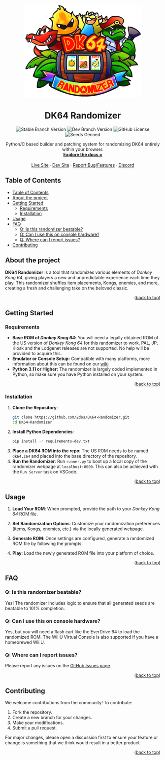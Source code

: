 <div id="top"></div>
<br />
<div align="center" style="text-align:center">
  <a href="https://github.com/2dos/DK64-Randomizer">
    <img src="https://raw.githubusercontent.com/2dos/DK64-Randomizer/refs/heads/dev/static/img/logo.png" alt="Logo" width="381" height="300">
  </a>

  <h1 align="center">DK64 Randomizer</h1>
<img alt="Stable Branch Version" src="https://img.shields.io/badge/stable-4.0-darkgreen">
<img alt="Dev Branch Version" src="https://img.shields.io/badge/dev-4.0-midnightblue">
<img alt="GitHub License" src="https://img.shields.io/github/license/2dos/DK64-Randomizer?color=darkred">
<img alt="Seeds Genned" src="https://img.shields.io/endpoint?url=https%3A%2F%2Fapi.dk64rando.com%2Fapi%2Fcurrent_total%3Fformat%3Dtotal_shield">


<p align="center">
    Python/C based builder and patching system for randomizing DK64 entirely within your browser.
    <br />
    <a href="https://dk64randomizer.com/wiki/"><strong>Explore the docs »</strong></a>
    <br />
    <br />
    <a href="https://dk64randomizer.com/">Live Site</a>
    ·
    <a href="https://dev.dk64randomizer.com/">Dev Site</a>
    ·
    <a href="https://github.com/2dos/DK64-Randomizer/issues">Report Bug/Features</a>
    ·
    <a href="https://discord.dk64randomizer.com">Discord</a>
  </p>
</div>



## Table of Contents
- [Table of Contents](#table-of-contents)
- [About the project](#about-the-project)
- [Getting Started](#getting-started)
  - [Requirements](#requirements)
  - [Installation](#installation)
- [Usage](#usage)
- [FAQ](#faq)
  - [Q: Is this randomizer beatable?](#q-is-this-randomizer-beatable)
  - [Q: Can I use this on console hardware?](#q-can-i-use-this-on-console-hardware)
  - [Q: Where can I report issues?](#q-where-can-i-report-issues)
- [Contributing](#contributing)

## About the project

**DK64 Randomizer** is a tool that randomizes various elements of *Donkey Kong 64*, giving players a new and unpredictable experience each time they play. This randomizer shuffles item placements, Kongs, enemies, and more, creating a fresh and challenging take on the beloved classic.

<p align="right">(<a href="#top">back to top</a>)</p>

## Getting Started

### Requirements
- **Base ROM of *Donkey Kong 64*:** You will need a legally obtained ROM of the US version of *Donkey Kong 64* for this randomizer to work. PAL, JP, Kiosk and the Lodgenet releases are not supported. No help will be provided to acquire this.
- **Emulator or Console Setup:** Compatible with many platforms, more information about this can be found on our [wiki](https://dev.dk64randomizer.com/wiki/index.html?title=Consoles-and-Emulators)
- **Python 3.11 or Higher:** The randomizer is largely coded implemented in Python, so make sure you have Python installed on your system.

<p align="right">(<a href="#top">back to top</a>)</p>

### Installation
1. **Clone the Repository**:
   ```bash
   git clone https://github.com/2dos/DK64-Randomizer.git
   cd DK64-Randomizer
   ```
2. **Install Python Dependencies**:
   ```bash
   pip install -r requirements-dev.txt
   ```
3. **Place a DK64 ROM into the repo**:
The US ROM needs to be named `dk64.z64` and placed into the base directory of the repository.
4. **Run the Randomizer**:
   Run `runner.py` to boot up a local copy of the randomizer webpage at `localhost:8000`. This can also be achieved with the `Run Server` task on VSCode.

<p align="right">(<a href="#top">back to top</a>)</p>

## Usage

1. **Load Your ROM**:
   When prompted, provide the path to your *Donkey Kong 64* ROM file.
   
2. **Set Randomization Options**:
   Customize your randomization preferences (items, Kongs, enemies, etc.) via the locally generated webpage.
   
3. **Generate ROM**:
   Once settings are configured, generate a randomized ROM file by following the prompts.

4. **Play**:
   Load the newly generated ROM file into your platform of choice.

<p align="right">(<a href="#top">back to top</a>)</p>

## FAQ

### Q: Is this randomizer beatable?
Yes! The randomizer includes logic to ensure that all generated seeds are beatable to 101% completion.

### Q: Can I use this on console hardware?
Yes, but you will need a flash cart like the EverDrive 64 to load the randomized ROM. The Wii U Virtual Console is also supported if you have a homebrewed Wii U.

### Q: Where can I report issues?
Please report any issues on the [GitHub Issues page](https://github.com/2dos/DK64-Randomizer/issues).

<p align="right">(<a href="#top">back to top</a>)</p>

## Contributing
We welcome contributions from the community! To contribute:
1. Fork the repository.
2. Create a new branch for your changes.
3. Make your modifications.
4. Submit a pull request.

For major changes, please open a discussion first to ensure your feature or change is something that we think would result in a better product.

<p align="right">(<a href="#top">back to top</a>)</p>
